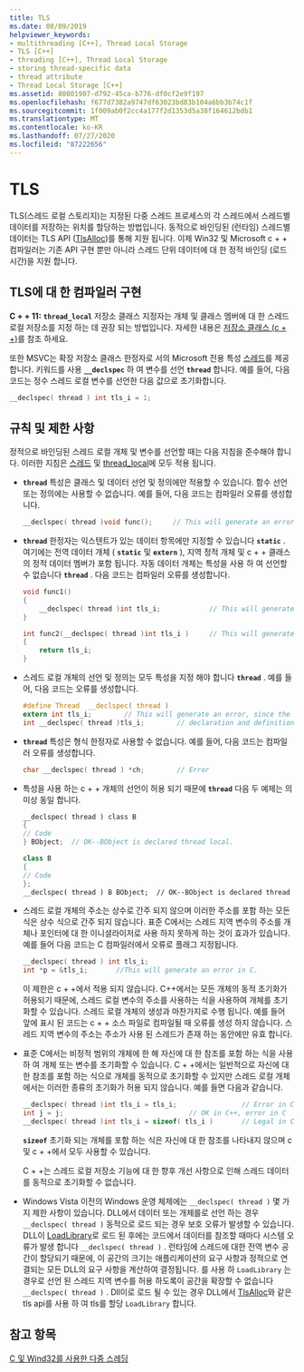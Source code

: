```yaml
---
title: TLS
ms.date: 08/09/2019
helpviewer_keywords:
- multithreading [C++], Thread Local Storage
- TLS [C++]
- threading [C++], Thread Local Storage
- storing thread-specific data
- thread attribute
- Thread Local Storage [C++]
ms.assetid: 80801907-d792-45ca-b776-df0cf2e9f197
ms.openlocfilehash: f677d7382a9747df63023bd83b104a6bb3b74c1f
ms.sourcegitcommit: 1f009ab0f2cc4a177f2d1353d5a38f164612bdb1
ms.translationtype: MT
ms.contentlocale: ko-KR
ms.lasthandoff: 07/27/2020
ms.locfileid: "87222656"
---
```

# <a name="thread-local-storage-tls"></a>TLS

TLS(스레드 로컬 스토리지)는 지정된 다중 스레드 프로세스의 각 스레드에서 스레드별 데이터를 저장하는 위치를 할당하는 방법입니다. 동적으로 바인딩된 (런타임) 스레드별 데이터는 TLS API ([TlsAlloc](/windows/win32/api/processthreadsapi/nf-processthreadsapi-tlsalloc))를 통해 지원 됩니다. 이제 Win32 및 Microsoft c + + 컴파일러는 기존 API 구현 뿐만 아니라 스레드 단위 데이터에 대 한 정적 바인딩 (로드 시간)을 지원 합니다.

## <a name="compiler-implementation-for-tls"></a><a name="_core_compiler_implementation_for_tls"></a>TLS에 대 한 컴파일러 구현

**C + + 11:**  **`thread_local`** 저장소 클래스 지정자는 개체 및 클래스 멤버에 대 한 스레드 로컬 저장소를 지정 하는 데 권장 되는 방법입니다. 자세한 내용은 [저장소 클래스 (c + +)](../cpp/storage-classes-cpp.md)를 참조 하세요.

또한 MSVC는 확장 저장소 클래스 한정자로 서의 Microsoft 전용 특성 [스레드](../cpp/thread.md)를 제공 합니다. 키워드를 사용 **`__declspec`** 하 여 변수를 선언 **`thread`** 합니다. 예를 들어, 다음 코드는 정수 스레드 로컬 변수를 선언한 다음 값으로 초기화합니다.

```C
__declspec( thread ) int tls_i = 1;
```

## <a name="rules-and-limitations"></a>규칙 및 제한 사항

정적으로 바인딩된 스레드 로컬 개체 및 변수를 선언할 때는 다음 지침을 준수해야 합니다. 이러한 지침은 [스레드](../cpp/thread.md) 및 [thread_local](../cpp/storage-classes-cpp.md)에 모두 적용 됩니다.

- **`thread`** 특성은 클래스 및 데이터 선언 및 정의에만 적용할 수 있습니다. 함수 선언 또는 정의에는 사용할 수 없습니다. 예를 들어, 다음 코드는 컴파일러 오류를 생성합니다.

    ```C
    __declspec( thread )void func();     // This will generate an error.
    ```

- **`thread`** 한정자는 익스텐트가 있는 데이터 항목에만 지정할 수 있습니다 **`static`** . 여기에는 전역 데이터 개체 ( **`static`** 및 **`extern`** ), 지역 정적 개체 및 c + + 클래스의 정적 데이터 멤버가 포함 됩니다. 자동 데이터 개체는 특성을 사용 하 여 선언할 수 없습니다 **`thread`** . 다음 코드는 컴파일러 오류를 생성합니다.

    ```C
    void func1()
    {
        __declspec( thread )int tls_i;            // This will generate an error.
    }

    int func2(__declspec( thread )int tls_i )     // This will generate an error.
    {
        return tls_i;
    }
    ```

- 스레드 로컬 개체의 선언 및 정의는 모두 특성을 지정 해야 합니다 **`thread`** . 예를 들어, 다음 코드는 오류를 생성합니다.

    ```C
    #define Thread  __declspec( thread )
    extern int tls_i;        // This will generate an error, since the
    int __declspec( thread )tls_i;        // declaration and definition differ.
    ```

- **`thread`** 특성은 형식 한정자로 사용할 수 없습니다. 예를 들어, 다음 코드는 컴파일러 오류를 생성합니다.

    ```C
    char __declspec( thread ) *ch;        // Error
    ```

- 특성을 사용 하는 c + + 개체의 선언이 허용 되기 때문에 **`thread`** 다음 두 예제는 의미상 동일 합니다.

    ```cpp
    __declspec( thread ) class B
    {
    // Code
    } BObject;  // OK--BObject is declared thread local.

    class B
    {
    // Code
    };
    __declspec( thread ) B BObject;  // OK--BObject is declared thread local.
    ```

- 스레드 로컬 개체의 주소는 상수로 간주 되지 않으며 이러한 주소를 포함 하는 모든 식은 상수 식으로 간주 되지 않습니다. 표준 C에서는 스레드 지역 변수의 주소를 개체나 포인터에 대 한 이니셜라이저로 사용 하지 못하게 하는 것이 효과가 있습니다. 예를 들어 다음 코드는 C 컴파일러에서 오류로 플래그 지정됩니다.

    ```C
    __declspec( thread ) int tls_i;
    int *p = &tls_i;       //This will generate an error in C.
    ```

   이 제한은 c + +에서 적용 되지 않습니다. C++에서는 모든 개체의 동적 초기화가 허용되기 때문에, 스레드 로컬 변수의 주소를 사용하는 식을 사용하여 개체를 초기화할 수 있습니다. 스레드 로컬 개체의 생성과 마찬가지로 수행 됩니다. 예를 들어 앞에 표시 된 코드는 c + + 소스 파일로 컴파일될 때 오류를 생성 하지 않습니다. 스레드 지역 변수의 주소는 주소가 사용 된 스레드가 존재 하는 동안에만 유효 합니다.

- 표준 C에서는 비정적 범위의 개체에 한 해 자신에 대 한 참조를 포함 하는 식을 사용 하 여 개체 또는 변수를 초기화할 수 있습니다. C + +에서는 일반적으로 자신에 대 한 참조를 포함 하는 식으로 개체를 동적으로 초기화할 수 있지만 스레드 로컬 개체에서는 이러한 종류의 초기화가 허용 되지 않습니다. 예를 들면 다음과 같습니다.

    ```C
    __declspec( thread )int tls_i = tls_i;                // Error in C and C++
    int j = j;                               // OK in C++, error in C
    __declspec( thread )int tls_i = sizeof( tls_i )       // Legal in C and C++
    ```

   **`sizeof`** 초기화 되는 개체를 포함 하는 식은 자신에 대 한 참조를 나타내지 않으며 c 및 c + +에서 모두 사용할 수 있습니다.

   C + +는 스레드 로컬 저장소 기능에 대 한 향후 개선 사항으로 인해 스레드 데이터를 동적으로 초기화할 수 없습니다.

- Windows Vista 이전의 Windows 운영 체제에는 `__declspec( thread )` 몇 가지 제한 사항이 있습니다. DLL에서 데이터 또는 개체를로 선언 하는 경우 `__declspec( thread )` 동적으로 로드 되는 경우 보호 오류가 발생할 수 있습니다. DLL이 [LoadLibrary](/windows/win32/api/libloaderapi/nf-libloaderapi-loadlibraryw)로 로드 된 후에는 코드에서 데이터를 참조할 때마다 시스템 오류가 발생 합니다 `__declspec( thread )` . 런타임에 스레드에 대한 전역 변수 공간이 할당되기 때문에, 이 공간의 크기는 애플리케이션의 요구 사항과 정적으로 연결되는 모든 DLL의 요구 사항을 계산하여 결정됩니다. 를 사용 하 `LoadLibrary` 는 경우로 선언 된 스레드 지역 변수를 허용 하도록이 공간을 확장할 수 없습니다 `__declspec( thread )` . Dll이로 로드 될 수 있는 경우 DLL에서 [TlsAlloc](/windows/win32/api/processthreadsapi/nf-processthreadsapi-tlsalloc)와 같은 tls api를 사용 하 여 tls를 할당 `LoadLibrary` 합니다.

## <a name="see-also"></a>참고 항목

[C 및 Wind32를 사용한 다중 스레딩](multithreading-with-c-and-win32.md)
